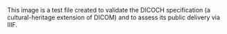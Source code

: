 This image is a test file created to validate the DICOCH specification (a cultural-heritage extension of DICOM) and to assess its public delivery via IIIF.
